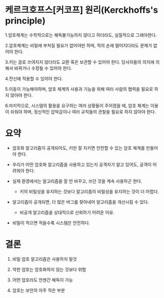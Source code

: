 # 케르크호프스[커코프] 원리(Kerckhoffs's principle)


1.암호체계는 수학적으로는 해독불가능하지 않다고 하더라도, 실질적으로 그래야한다.

2.암호체계는 비밀에 부쳐질 필요가 없어야만 하며, 적의 손에 떨어지더라도 문제가 없어야 한다.

3.키는 글로 쓰여지지 않더라도 교환 혹은 보관할 수 있어야 한다. 당사자들의 의지에 의해서 바뀌거나 수정될 수 있어야 한다.

4.전신에 적용할 수 있어야 한다.

5.이동이 가능해야하며, 암호 체계의 사용과 기능을 위해 여러 사람의 협력을 필요로 하지 않아야 한다.

6.마지막으로, 시스템의 활용을 요구하는 여러 상황들이 주어졌을 때, 암호 체계는 이용이 쉬워야 하며, 정신적인 압박감이나 여러 규칙들의 관찰을 필요로 하지 않아야 한다.

# 요약

* 암호화 알고리즘이 공개되어도, 키만 잘 지키면 안전할 수 있는 암호 체계를 만들어야 한다.

* 우리가 어떤 암호화 알고리즘을 사용하고 있는지 공격자가 알고 있어도, 공격이 어려워야 한다.

* 실제 환경에서는 알고리즘을 잘 안 바꾸고, 쓰던 것을 계속 사용하곤 한다.
	* 키의 비밀성을 유지하는 것보다 알고리즘의 비밀성을 유지하는 것이 더 어렵다.

* 알고리즘이 공개되면, 더 많은 버그를 찾아내어 알고리즘을 개선시킬 수 있다.
	* 비공개 알고리즘을 상대적으로 신뢰하기 어려운 이유.

* 비밀이 적으면 적을수록 시스템은 안전하다.

# 결론

1. 비밀 암호 알고리즘은 사용하지 말것

2. 약한 암호는 암호화하지 않는 것보다 위험

3. 어떤 암호라도 언젠간 해독이 가능

4. 암호는 보안의 아주 작은 부분 
